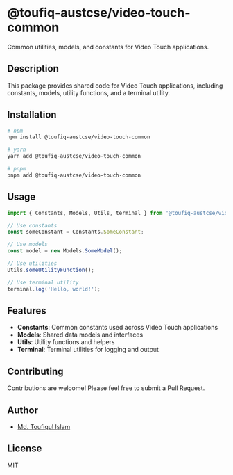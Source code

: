 # @toufiq-austcse/video-touch-common

Common utilities, models, and constants for Video Touch applications.

## Description

This package provides shared code for Video Touch applications, including constants, models, utility functions, and a terminal utility.

## Installation

```bash
# npm
npm install @toufiq-austcse/video-touch-common

# yarn
yarn add @toufiq-austcse/video-touch-common

# pnpm
pnpm add @toufiq-austcse/video-touch-common
```

## Usage

```typescript
import { Constants, Models, Utils, terminal } from '@toufiq-austcse/video-touch-common';

// Use constants
const someConstant = Constants.SomeConstant;

// Use models
const model = new Models.SomeModel();

// Use utilities
Utils.someUtilityFunction();

// Use terminal utility
terminal.log('Hello, world!');
```

## Features

- **Constants**: Common constants used across Video Touch applications
- **Models**: Shared data models and interfaces
- **Utils**: Utility functions and helpers
- **Terminal**: Terminal utilities for logging and output

## Contributing

Contributions are welcome! Please feel free to submit a Pull Request.

## Author

- [Md. Toufiqul Islam](https://github.com/toufiq-austcse)

## License

MIT
